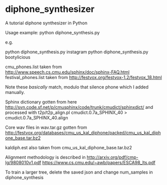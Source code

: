# diphone_synthesizer
A tutorial diphone synthesizer in Python

Usage example:
python diphone_synthesis.py <word>

e.g.

python diphone_synthesis.py instagram
python diphone_synthesis.py bootylicious

cmu_phones.list taken from http://www.speech.cs.cmu.edu/sphinx/doc/sphinx-FAQ.html
festival_phones.list taken from http://festvox.org/festvox-1.2/festvox_18.html

Note these *basically* match, modulo that silence phone which I added manually.

Sphinx dictionary gotten from here http://svn.code.sf.net/p/cmusphinx/code/trunk/cmudict/sphinxdict/
and processed with t2p/t2p_align.pl cmudict.0.7a_SPHINX_40 > cmudict.0.7a_SPHINX_40.align

Core wav files in wav.tar.gz gotten from http://festvox.org/databases/cmu_us_kal_diphone/packed/cmu_us_kal_diphone_base.tar.bz2

kaldiph.est also taken from cmu_us_kal_diphone_base.tar.bz2

Alignment methodology is described in
http://arxiv.org/pdf/cmp-lg/9808010v1.pdf
https://www.cs.cmu.edu/~awb/papers/ESCA98_lts.pdf

To train a larger tree, delete the saved json and change num_samples
in diphone_synthesis
